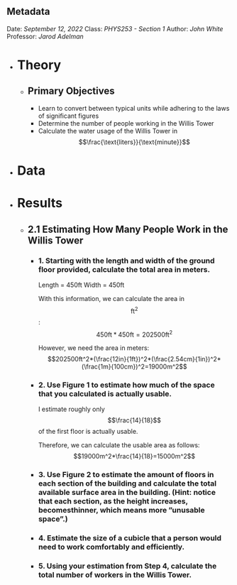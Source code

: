## Metadata
Date: *September 12, 2022*
Class: *PHYS253 - Section 1*
Author: *John White*
Professor: *Jarod Adelman*
- # Theory
	- ## Primary Objectives
	  * Learn to convert between typical units while adhering to the laws of significant figures
	  * Determine the number of people working in the Willis Tower
	  * Calculate the water usage of the Willis Tower in $$\frac{\text{liters}}{\text{minute}}$$
- # Data
- # Results
	- ## 2.1 Estimating How Many People Work in the Willis Tower
		- ### 1. Starting with the length and width of the ground floor provided, calculate the total area in meters.
		  Length = 450ft
		  Width = 450ft
		  
		  With this information, we can calculate the area in $$\text{ft}^2$$:
		  $$450\text{ft} * 450\text{ft} = 202500\text{ft}^2$$
		  
		  However, we need the area in meters:
		  $$202500ft^2*(\frac{12in}{1ft})^2*(\frac{2.54cm}{1in})^2*(\frac{1m}{100cm})^2=19000m^2$$
		- ### 2. Use Figure 1 to estimate how much of the space that you calculated is actually usable. 
		  I estimate roughly only $$\frac{14}{18}$$ of the first floor is actually usable.
		  
		  Therefore, we can calculate the usable area as follows:
		  $$19000m^2*\frac{14}{18}=15000m^2$$
		- ### 3. Use Figure 2 to estimate the amount of floors in each section of the building and calculate the total available surface area in the building. (Hint: notice that each section, as the height increases, becomesthinner, which means more ”unusable space”.)
		- ### 4. Estimate the size of a cubicle that a person would need to work comfortably and efficiently.
		- ### 5. Using your estimation from Step 4, calculate the total number of workers in the Willis Tower.